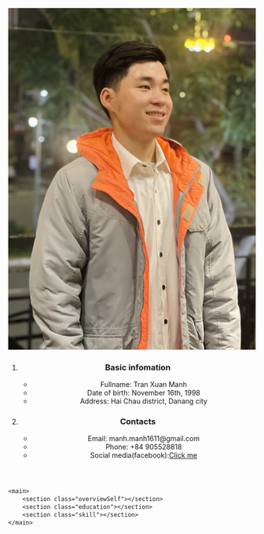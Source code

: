 <html lang="en">
<head>
    <meta charset="UTF-8">
    <meta http-equiv="X-UA-Compatible" content="IE=edge">
    <meta name="viewport" content="width=device-width, initial-scale=1.0">
    <title>CV_Tran Xuan Manh</title>
    <link rel="stylesheet" href="resources/CSS/style.css" type="text/css">
</head>
<body>
    <header>
        <div class="avatar">
            <img src="resources/images/avatar.JPG" alt="a man with a gray coat, and white shirt">
        </div>
        <div class="contact">
            <ol>
                <li class="basicInfomation"><h3>Basic infomation</h3></li>
                <ul>
                    <li><span>Fullname:</span> Tran Xuan Manh</li>
                    <li><span>Date of birth:</span> November 16th, 1998</li>
                    <li><span>Address:</span> Hai Chau district, Danang city</li>
                </ul>
                <li class="contact"><h3>Contacts</h3></li>
                <ul>
                    <li><span>Email:</span> manh.manh1611@gmail.com</li>
                    <li><span>Phone:</span> +84 905528818</li>
                    <li><span>Social media(facebook):</span><a href="https://www.facebook.com/manh.tranxuan.315" target="_blank">Click me</a></li>
                </ul>
            </ol>
        </div>
    </header>
    
    <main>
        <section class="overviewSelf"></section>
        <section class="education"></section>
        <section class="skill"></section>
    </main>
</body>
</html>